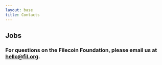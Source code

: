```yaml
---
layout: base
title: Contacts
---
```


## Jobs

### For questions on the Filecoin Foundation, please email us at [hello@fil.org](mailto:hello@fil.org).


